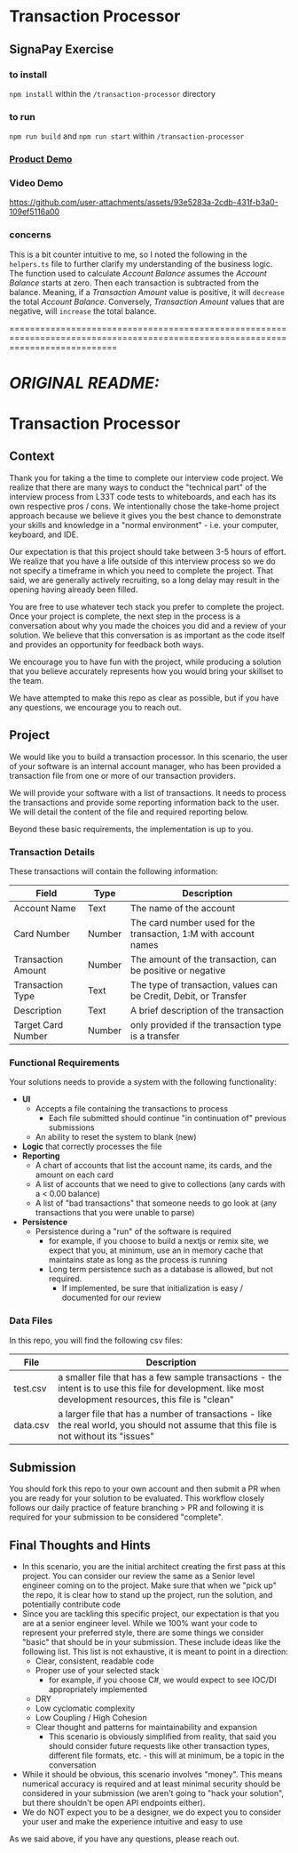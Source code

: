 # Transaction Processor
## SignaPay Exercise

### to install
`npm install` within the `/transaction-processor` directory

### to run
`npm run build` and `npm run start` within `/transaction-processor`

### [Product Demo](https://processor-interview-w5vn.vercel.app/)

### Video Demo
https://github.com/user-attachments/assets/93e5283a-2cdb-431f-b3a0-109ef5116a00

### concerns
  This is a bit counter intuitive to me, so I noted the following in the `helpers.ts` file to further clarify my understanding of the business logic. The function used to calculate *Account Balance* assumes the *Account Balance* starts at zero. Then each transaction is subtracted from the balance. Meaning, if a *Transaction Amount* value is positive, it will `decrease` the total *Account Balance*. Conversely, *Transaction Amount* values that are negative, will `increase` the total balance.

=================================================================================================================================

# *ORIGINAL README:*
# Transaction Processor

## Context

Thank you for taking a the time to complete our interview code project. We realize that there are many ways to conduct the "technical part" of the interview process from L33T code tests to whiteboards, and each has its own respective pros / cons. We intentionally chose the take-home project approach because we believe it gives you the best chance to demonstrate your skills and knowledge in a "normal environment" - i.e. your computer, keyboard, and IDE.

Our expectation is that this project should take between 3-5 hours of effort. We realize that you have a life outside of this interview process so we do not specify a timeframe in which you need to complete the project. That said, we are generally actively recruiting, so a long delay may result in the opening having already been filled.

You are free to use whatever tech stack you prefer to complete the project. Once your project is complete, the next step in the process is a conversation about why you made the choices you did and a review of your solution. We believe that this conversation is as important as the code itself and provides an opportunity for feedback both ways.

We encourage you to have fun with the project, while producing a solution that you believe accurately represents how you would bring your skillset to the team.

We have attempted to make this repo as clear as possible, but if you have any questions, we encourage you to reach out.

## Project

We would like you to build a transaction processor. In this scenario, the user of your software is an internal account manager, who has been provided a transaction file from one or more of our transaction providers.

We will provide your software with a list of transactions. It needs to process the transactions and provide some reporting information back to the user. We will detail the content of the file and required reporting below.

Beyond these basic requirements, the implementation is up to you.

### Transaction Details

These transactions will contain the following information:

| Field              | Type   | Description                                                       |
| ------------------ | ------ | ----------------------------------------------------------------- |
| Account Name       | Text   | The name of the account                                           |
| Card Number        | Number | The card number used for the transaction, 1:M with account names  |
| Transaction Amount | Number | The amount of the transaction, can be positive or negative        |
| Transaction Type   | Text   | The type of transaction, values can be Credit, Debit, or Transfer |
| Description        | Text   | A brief description of the transaction                            |
| Target Card Number | Number | only provided if the transaction type is a transfer               |

### Functional Requirements

Your solutions needs to provide a system with the following functionality:

- **UI**
  - Accepts a file containing the transactions to process
    - Each file submitted should continue "in continuation of" previous submissions
  - An ability to reset the system to blank (new)
- **Logic** that correctly processes the file
- **Reporting**
  - A chart of accounts that list the account name, its cards, and the amount on each card
  - A list of accounts that we need to give to collections (any cards with a < 0.00 balance)
  - A list of "bad transactions" that someone needs to go look at (any transactions that you were unable to parse)
- **Persistence**
  - Persistence during a "run" of the software is required
    - for example, if you choose to build a nextjs or remix site, we expect that you, at minimum, use an in memory cache that maintains state as long as the process is running
    - Long term persistence such as a database is allowed, but not required.
      - If implemented, be sure that initialization is easy / documented for our review

### Data Files

In this repo, you will find the following csv files:

| File     | Description                                                                                                                                               |
| -------- | --------------------------------------------------------------------------------------------------------------------------------------------------------- |
| test.csv | a smaller file that has a few sample transactions - the intent is to use this file for development. like most development resources, this file is "clean" |
| data.csv | a larger file that has a number of transactions - like the real world, you should not assume that this file is not without its "issues"                   |

## Submission

You should fork this repo to your own account and then submit a PR when you are ready for your solution to be evaluated. This workflow closely follows our daily practice of feature branching > PR and following it is required for your submission to be considered "complete".

## Final Thoughts and Hints

- In this scenario, you are the initial architect creating the first pass at this project. You can consider our review the same as a Senior level engineer coming on to the project. Make sure that when we "pick up" the repo, it is clear how to stand up the project, run the solution, and potentially contribute code
- Since you are tackling this specific project, our expectation is that you are at a senior engineer level. While we 100% want your code to represent your preferred style, there are some things we consider "basic" that should be in your submission. These include ideas like the following list. This list is not exhaustive, it is meant to point in a direction:
  - Clear, consistent, readable code
  - Proper use of your selected stack
    - for example, if you choose C#, we would expect to see IOC/DI appropriately implemented
  - DRY
  - Low cyclomatic complexity
  - Low Coupling / High Cohesion
  - Clear thought and patterns for maintainability and expansion
    - This scenario is obviously simplified from reality, that said you should consider future requests like other transaction types, different file formats, etc. - this will at minimum, be a topic in the conversation
- While it should be obvious, this scenario involves "money". This means numerical accuracy is required and at least minimal security should be considered in your submission (we aren't going to "hack your solution", but there shouldn't be open API endpoints either).
- We do NOT expect you to be a designer, we do expect you to consider your user and make the experience intuitive and easy to use

As we said above, if you have any questions, please reach out.
